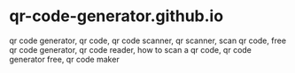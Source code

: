 # qr-code-generator.github.io
qr code generator,  qr code,  qr code scanner,  qr scanner, scan qr code, free qr code generator,  qr code reader, how to scan a qr code,  qr code generator free, qr code maker 
